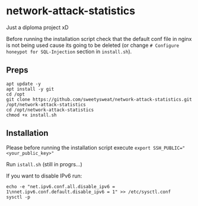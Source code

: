 # network-attack-statistics

Just a diploma project xD

Before running the installation script check that the default conf file in nginx is not being used cause its going to be deleted (or change `# Configure honeypot for SQL-Injection` section in `install.sh`).

## Preps

```shell
apt update -y
apt install -y git
cd /opt
git clone https://github.com/sweetysweat/network-attack-statistics.git /opt/network-attack-statistics
cd /opt/network-attack-statistics
chmod +x install.sh
```

## Installation

Please before running the installation script execute `export SSH_PUBLIC="<your_public_key>"`

Run `istall.sh` (still in progrs...)

If you want to disable IPv6 run:

```shell
echo -e "net.ipv6.conf.all.disable_ipv6 = 1\nnet.ipv6.conf.default.disable_ipv6 = 1" >> /etc/sysctl.conf
sysctl -p
```

